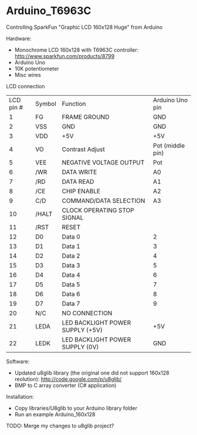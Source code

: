 Arduino_T6963C
==============

Controlling SparkFun "Graphic LCD 160x128 Huge" from Arduino

Hardware:
  * Monochrome LCD 160x128 with T6963C controller: http://www.sparkfun.com/products/8799
  * Arduino Uno
  * 10K potentiometer
  * Misc wires
  
LCD connection

<table> 
<tr> <td>LCD pin #</td> <td>Symbol</td> <td>Function</td> <td>Arduino Uno pin</td> </tr> 
<tr> <td>1</td> <td>FG</td> <td>FRAME GROUND</td> <td>GND</td> </tr> 
<tr> <td>2</td> <td>VSS</td> <td>GND</td> <td>GND</td> </tr> 
<tr> <td>3</td> <td>VDD</td> <td>+5V</td> <td>+5V</td> </tr> 
<tr> <td>4</td> <td>VO</td> <td>Contrast Adjust</td> <td>Pot (middle pin)</td> </tr> 
<tr> <td>5</td> <td>VEE</td> <td>NEGATIVE VOLTAGE OUTPUT</td> <td>Pot</td> </tr>
<tr> <td>6</td> <td>/WR</td> <td>DATA WRITE&nbsp;</td> <td>A0</td> </tr> 
<tr> <td>7</td> <td>/RD</td> <td>DATA READ</td> <td>A1</td> </tr> 
<tr> <td>8</td> <td>/CE</td> <td>CHIP ENABLE</td> <td>A2</td> </tr> 
<tr> <td>9</td> <td>C/D</td> <td>COMMAND/DATA SELECTION</td> <td>A3</td> </tr>
<tr> <td>10</td> <td>/HALT</td> <td>CLOCK OPERATING STOP SIGNAL</td> <td>&nbsp;</td> </tr> 
<tr> <td>11</td> <td>/RST</td> <td>RESET</td> <td>&nbsp;</td> </tr> 
<tr> <td>12</td> <td>D0</td> <td>Data 0</td> <td>2</td> </tr> 
<tr> <td>13</td> <td>D1</td> <td>Data 1</td> <td>3</td> </tr> 
<tr> <td>14</td> <td>D2</td> <td>Data 2</td> <td>4</td> </tr> 
<tr> <td>15</td> <td>D3</td> <td>Data 3</td> <td>5</td> </tr> 
<tr> <td>16</td> <td>D4</td> <td>Data 4</td> <td>6</td> </tr> 
<tr> <td>17</td> <td>D5</td> <td>Data 5</td> <td>7</td> </tr> 
<tr> <td>18</td> <td>D6</td> <td>Data 6</td> <td>8</td> </tr> 
<tr> <td>19</td> <td>D7</td> <td>Data 7</td> <td>9</td> </tr> 
<tr> <td>20</td> <td>N/C</td> <td>NO CONNECTION</td> <td>&nbsp;</td> </tr> 
<tr> <td>21</td> <td>LEDA</td> <td>LED BACKLIGHT POWER SUPPLY (+5V)&nbsp;</td> <td>+5V</td> </tr> 
<tr> <td>22</td> <td>LEDK</td> <td>LED BACKLIGHT POWER SUPPLY (0V)</td> <td>GND</td> </tr> 
</table> 


Software:
  * Updated u8glib library (the original one did not support 160x128 reolution): http://code.google.com/p/u8glib/
  * BMP to C array converter (C# application)
  
Installation:
  * Copy libraries/U8glib to your Arduino library folder
  * Run an example Arduino_160x128

TODO: Merge my changes to u8glib project?

